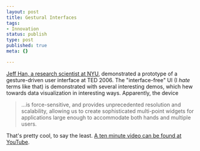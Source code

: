 ```yaml
--- 
layout: post
title: Gestural Interfaces
tags: 
- Innovation
status: publish
type: post
published: true
meta: {}

---
```

<a href="http://mrl.nyu.edu/~jhan/">Jeff Han, a research scientist at NYU</a>, demonstrated a prototype of a gesture-driven user interface at TED 2006. The "interface-free" UI (I <em>hate</em> terms like that) is demonstrated with several interesting demos, which hew towards data visualization in interesting ways. Apparently, the device
  <blockquote>...is force-sensitive, and provides unprecedented resolution and scalability, allowing us to create sophisticated multi-point widgets for applications large enough to accommodate both hands and multiple users.</blockquote>

  That's pretty cool, to say the least. <a href="http://youtube.com/watch?v=PLhMVNdplJc">A ten minute video can be found at YouTube</a>.
